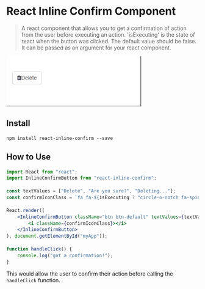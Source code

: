 # React Inline Confirm Component

> A react component that allows you to get a confirmation of action from the user before executing an action. 
> 'isExecuting' is the state of react when the button was clicked. The default value should be false. It can be passed as an argument for your react component.

![screenshot](screenshot.gif)

## Install

```
npm install react-inline-confirm --save
```

## How to Use

```jsx
import React from "react";
import InlineConfirmButton from "react-inline-confirm";

const textValues = ["Delete", "Are you sure?", "Deleting..."];
const confirmIconClass = `fa fa-${isExecuting ? "circle-o-notch fa-spin" : "fa fa-trash"}`;

React.render((
	<InlineConfirmButton className="btn btn-default" textValues={textValues} showTimer isExecuting={isExecuting} onClick={handleClick}>
		<i className={confirmIconClass}></i>
	</InlineConfirmButton>
), document.getElementById("myApp"));

function handleClick() {
	console.log("got a confirmation!");
}
```

This would allow the user to confirm their action before calling the `handleClick` function.
